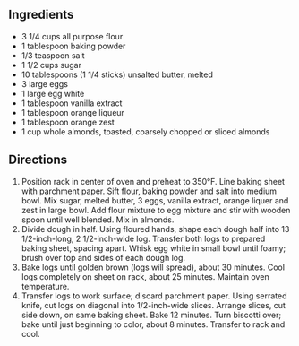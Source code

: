 ## Ingredients

* 3 1/4 cups all purpose flour
* 1 tablespoon baking powder
* 1/3 teaspoon salt
* 1 1/2 cups sugar
* 10 tablespoons (1 1/4 sticks) unsalted butter, melted
* 3 large eggs
* 1 large egg white
* 1 tablespoon vanilla extract
* 1 tablespoon orange liqueur
* 1 tablespoon orange zest
* 1 cup whole almonds, toasted, coarsely chopped or sliced almonds

## Directions

1. Position rack in center of oven and preheat to 350°F. Line baking sheet with
   parchment paper. Sift flour, baking powder and salt into medium bowl. Mix
   sugar, melted butter, 3 eggs, vanilla extract, orange liquer and zest in
   large bowl. Add flour mixture to egg mixture and stir with wooden spoon until
   well blended. Mix in almonds.
2. Divide dough in half. Using floured hands, shape each dough half into 13
   1/2-inch-long, 2 1/2-inch-wide log. Transfer both logs to prepared baking
   sheet, spacing apart. Whisk egg white in small bowl until foamy; brush over
   top and sides of each dough log.
3. Bake logs until golden brown (logs will spread), about 30 minutes. Cool logs
   completely on sheet on rack, about 25 minutes. Maintain oven temperature.
4. Transfer logs to work surface; discard parchment paper. Using serrated knife,
   cut logs on diagonal into 1/2-inch-wide slices. Arrange slices, cut side
   down, on same baking sheet. Bake 12 minutes. Turn biscotti over; bake until
   just beginning to color, about 8 minutes. Transfer to rack and cool.
